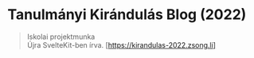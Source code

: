 # Tanulmányi Kirándulás Blog (2022)
> Iskolai projektmunka  
Újra SvelteKit-ben írva.
[https://kirandulas-2022.zsong.li]